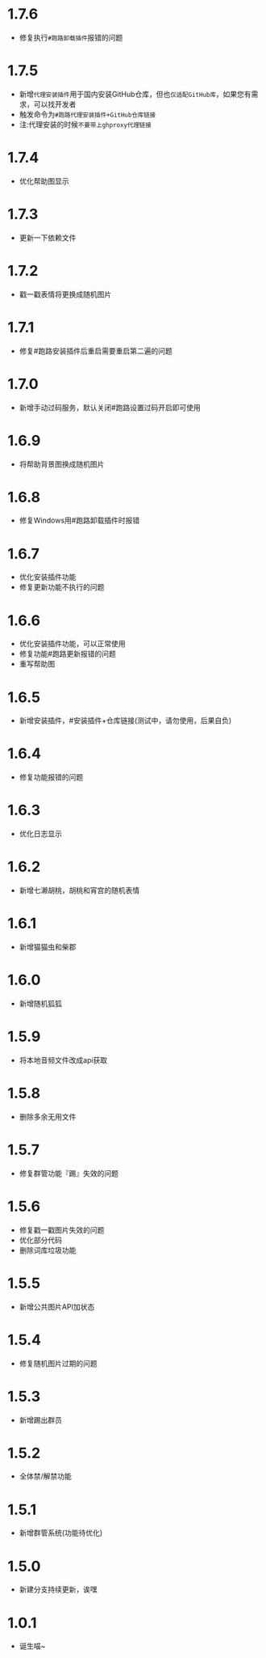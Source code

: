 # 1.7.6
* 修复执行`#跑路卸载插件`报错的问题

# 1.7.5
* 新增`代理安装插件`用于国内安装GitHub仓库，但也`仅适配GitHub库`，如果您有需求，可以找开发者
* 触发命令为`#跑路代理安装插件+GitHub仓库链接`
* 注:代理安装的时候`不要带上ghproxy代理链接`

# 1.7.4
* 优化帮助图显示

# 1.7.3
* 更新一下依赖文件

# 1.7.2
* 戳一戳表情将更换成随机图片

# 1.7.1
* 修复#跑路安装插件后重启需要重启第二遍的问题

# 1.7.0
* 新增手动过码服务，默认关闭#跑路设置过码开启即可使用

# 1.6.9
* 将帮助背景图换成随机图片

# 1.6.8
* 修复Windows用#跑路卸载插件时报错

# 1.6.7
* 优化安装插件功能
* 修复更新功能不执行的问题

# 1.6.6
* 优化安装插件功能，可以正常使用
* 修复功能#跑路更新报错的问题
* 重写帮助图

# 1.6.5
* 新增安装插件，#安装插件+仓库链接(测试中，请勿使用，后果自负)

# 1.6.4
* 修复功能报错的问题

# 1.6.3
* 优化日志显示

# 1.6.2
* 新增七濑胡桃，胡桃和宵宫的随机表情

# 1.6.1
* 新增猫猫虫和柴郡

# 1.6.0
* 新增随机狐狐

# 1.5.9
* 将本地音频文件改成api获取

# 1.5.8
* 删除多余无用文件

# 1.5.7
* 修复群管功能『踢』失效的问题

# 1.5.6
* 修复戳一戳图片失效的问题
* 优化部分代码
* 删除词库垃圾功能

# 1.5.5
* 新增公共图片API加状态

# 1.5.4
* 修复随机图片过期的问题

# 1.5.3
* 新增踢出群员

# 1.5.2
* 全体禁/解禁功能

# 1.5.1
* 新增群管系统(功能待优化)

# 1.5.0
* 新建分支持续更新，诶嘿

# 1.0.1
* 诞生喵~